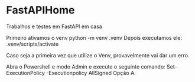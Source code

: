 # FastAPIHome
Trabalhos e testes em FastAPI em casa

Primeiro ativamos o venv
    python -m venv .venv 
Depois executamos ele:
    .venv/scripts/activate

Caso seja a primeira vez que utilize o Venv, provavelmente vai dar um erro. 

Abra o Powershell e modo Admin e execute o seguinte comando: Set-ExecutionPolicy -Executionpolicy AllSigned
Opção A. 